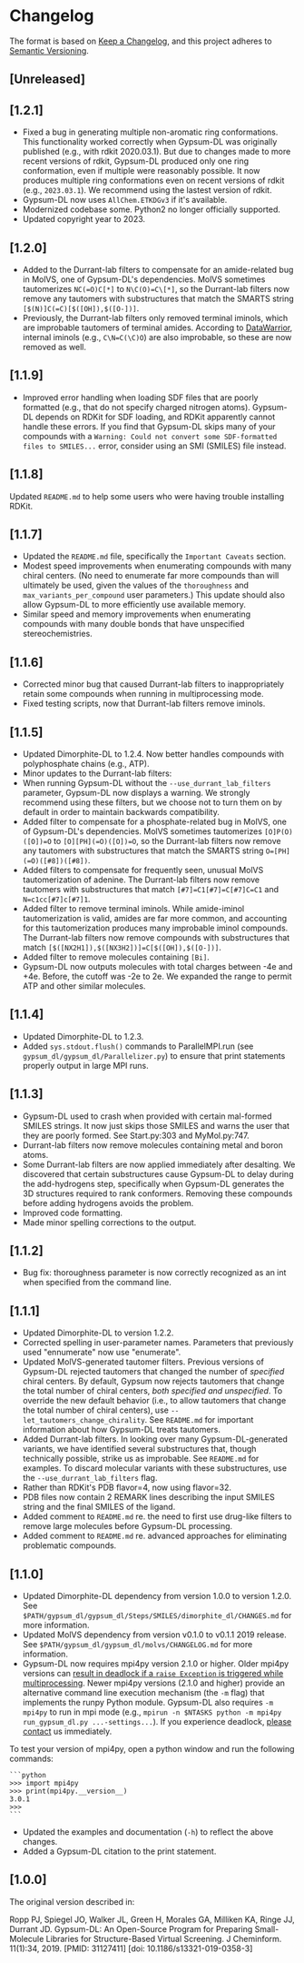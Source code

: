 # Changelog

The format is based on [Keep a Changelog](https://keepachangelog.com/en/1.1.0/), and this project adheres to [Semantic Versioning](https://semver.org/spec/v2.0.0.html).

## [Unreleased]

## [1.2.1]

-   Fixed a bug in generating multiple non-aromatic ring conformations. This
  functionality worked correctly when Gypsum-DL was originally published (e.g.,
  with rdkit 2020.03.1). But due to changes made to more recent versions of
  rdkit, Gypsum-DL produced only one ring conformation, even if multiple were
  reasonably possible. It now produces multiple ring conformations even on
  recent versions of rdkit (e.g., `2023.03.1`). We recommend using the lastest
  version of rdkit.
-   Gypsum-DL now uses `AllChem.ETKDGv3` if it's available.
-   Modernized codebase some. Python2 no longer officially supported.
-   Updated copyright year to 2023.

## [1.2.0]

-   Added to the Durrant-lab filters to compensate for an amide-related bug in
  MolVS, one of Gypsum-DL's dependencies. MolVS sometimes tautomerizes
  `NC(=O)C[*]` to `N\C(O)=C\[*]`, so the Durrant-lab filters now remove any
  tautomers with substructures that match the SMARTS string
  `[$(N)]C(=C)[$([OH]),$([O-])]`.
-   Previously, the Durrant-lab filters only removed terminal iminols, which are
  improbable tautomers of terminal amides. According to
  [DataWarrior](https://openmolecules.org/datawarrior/), internal iminols (e.g.,
  `C\N=C(\C)O`) are also improbable, so these are now removed as well.

## [1.1.9]

-   Improved error handling when loading SDF files that are poorly formatted
  (e.g., that do not specify charged nitrogen atoms). Gypsum-DL depends on
  RDKit for SDF loading, and RDKit apparently cannot handle these errors. If
  you find that Gypsum-DL skips many of your compounds with a `Warning: Could
  not convert some SDF-formatted files to SMILES...` error, consider using an
  SMI (SMILES) file instead.

## [1.1.8]

Updated `README.md` to help some users who were having trouble installing
RDKit.

## [1.1.7]

-   Updated the `README.md` file, specifically the `Important Caveats` section.
-   Modest speed improvements when enumerating compounds with many chiral
  centers. (No need to enumerate far more compounds than will ultimately be
  used, given the values of the `thoroughness` and `max_variants_per_compound`
  user parameters.) This update should also allow Gypsum-DL to more
  efficiently use available memory.
-   Similar speed and memory improvements when enumerating compounds with many
  double bonds that have unspecified stereochemistries.

## [1.1.6]

-   Corrected minor bug that caused Durrant-lab filters to inappropriately
  retain some compounds when running in multiprocessing mode.
-   Fixed testing scripts, now that Durrant-lab filters remove iminols.

## [1.1.5]

-   Updated Dimorphite-DL to 1.2.4. Now better handles compounds with
  polyphosphate chains (e.g., ATP).
-   Minor updates to the Durrant-lab filters:
-   When running Gypsum-DL without the `--use_durrant_lab_filters` parameter,
    Gypsum-DL now displays a warning. We strongly recommend using these
    filters, but we choose not to turn them on by default in order to maintain
    backwards compatibility.
-   Added filter to compensate for a phosphate-related bug in MolVS, one of
    Gypsum-DL's dependencies. MolVS sometimes tautomerizes `[O]P(O)([O])=O` to
    `[O][PH](=O)([O])=O`, so the Durrant-lab filters now remove any tautomers
    with substructures that match the SMARTS string `O=[PH](=O)([#8])([#8])`.
-   Added filters to compensate for frequently seen, unusual MolVS
    tautomerization of adenine. The Durrant-lab filters now remove tautomers
    with substructures that match `[#7]=C1[#7]=C[#7]C=C1` and
    `N=c1cc[#7]c[#7]1`.
-   Added filter to remove terminal iminols. While amide-iminol
    tautomerization is valid, amides are far more common, and accounting for
    this tautomerization produces many improbable iminol compounds. The
    Durrant-lab filters now remove compounds with substructures that match
    `[$([NX2H1]),$([NX3H2])]=C[$([OH]),$([O-])]`.
-   Added filter to remove molecules containing `[Bi]`.
-   Gypsum-DL now outputs molecules with total charges between -4e and +4e.
  Before, the cutoff was -2e to 2e. We expanded the range to permit ATP and
  other similar molecules.

## [1.1.4]

-   Updated Dimorphite-DL to 1.2.3.
-   Added `sys.stdout.flush()` commands to ParallelMPI.run (see
  `gypsum_dl/gypsum_dl/Parallelizer.py`) to ensure that print statements
  properly output in large MPI runs.

## [1.1.3]

-   Gypsum-DL used to crash when provided with certain mal-formed SMILES
  strings. It now just skips those SMILES and warns the user that they are
  poorly formed. See Start.py:303 and MyMol.py:747.
-   Durrant-lab filters now remove molecules containing metal and boron atoms.
-   Some Durrant-lab filters are now applied immediately after desalting. We
  discovered that certain substructures cause Gypsum-DL to delay during the
  add-hydrogens step, specifically when Gypsum-DL generates the 3D structures
  required to rank conformers. Removing these compounds before adding
  hydrogens avoids the problem.
-   Improved code formatting.
-   Made minor spelling corrections to the output.

## [1.1.2]

-   Bug fix: thoroughness parameter is now correctly recognized as an int when
  specified from the command line.

## [1.1.1]

-   Updated Dimorphite-DL to version 1.2.2.
-   Corrected spelling in user-parameter names. Parameters that previously used
  "ennumerate" now use "enumerate".
-   Updated MolVS-generated tautomer filters. Previous versions of Gypsum-DL
  rejected tautomers that changed the number of _specified_ chiral centers. By
  default, Gypsum now rejects tautomers that change the total number of chiral
  centers, _both specified and unspecified_. To override the new default
  behavior (i.e., to allow tautomers that change the total number of chiral
  centers), use `--let_tautomers_change_chirality`. See `README.md` for
  important information about how Gypsum-DL treats tautomers.
-   Added Durrant-lab filters. In looking over many Gypsum-DL-generated
  variants, we have identified several substructures that, though technically
  possible, strike us as improbable. See `README.md` for examples. To discard
  molecular variants with these substructures, use the
  `--use_durrant_lab_filters` flag.
-   Rather than RDKit's PDB flavor=4, now using flavor=32.
-   PDB files now contain 2 REMARK lines describing the input SMILES string and
  the final SMILES of the ligand.
-   Added comment to `README.md` re. the need to first use drug-like filters to
  remove large molecules before Gypsum-DL processing.
-   Added comment to `README.md` re. advanced approaches for eliminating
  problematic compounds.

## [1.1.0]

-   Updated Dimorphite-DL dependency from version 1.0.0 to version 1.2.0. See
  `$PATH/gypsum_dl/gypsum_dl/Steps/SMILES/dimorphite_dl/CHANGES.md` for more
  information.
-   Updated MolVS dependency from version v0.1.0 to v0.1.1 2019 release. See
  `$PATH/gypsum_dl/gypsum_dl/molvs/CHANGELOG.md` for more information.
-   Gypsum-DL now requires mpi4py version 2.1.0 or higher. Older mpi4py versions
  can [result in deadlock if a `raise Exception` is triggered while
  multiprocessing](https://mpi4py.readthedocs.io/en/stable/mpi4py.run.html).
  Newer mpi4py versions (2.1.0 and higher) provide an alternative command line
  execution mechanism (the `-m` flag) that implements the runpy Python module.
  Gypsum-DL also requires `-m mpi4py` to run in mpi mode (e.g., `mpirun -n
  $NTASKS python -m mpi4py run_gypsum_dl.py ...-settings...`). If you experience
  deadlock, [please contact](mailto:durrantj@pitt.edu) us immediately.

  To test your version of mpi4py, open a python window and run the following
  commands:

    ```python
    >>> import mpi4py
    >>> print(mpi4py.__version__)
    3.0.1
    >>>
    ```

-   Updated the examples and documentation (`-h`) to reflect the above changes.
-   Added a Gypsum-DL citation to the print statement.

## [1.0.0]

The original version described in:

Ropp PJ, Spiegel JO, Walker JL, Green H, Morales GA, Milliken KA, Ringe JJ,
Durrant JD. Gypsum-DL: An Open-Source Program for Preparing Small-Molecule
Libraries for Structure-Based Virtual Screening. J Cheminform. 11(1):34, 2019.
[PMID: 31127411] [doi: 10.1186/s13321-019-0358-3]

